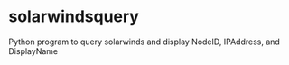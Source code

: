 # solarwindsquery
Python program to query solarwinds and display NodeID, IPAddress, and DisplayName
